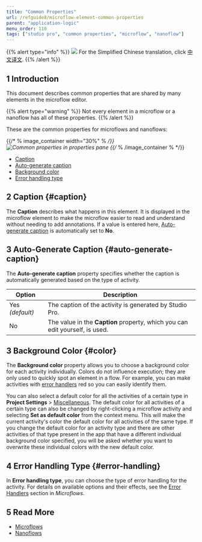 ```yaml
---
title: "Common Properties"
url: /refguide8/microflow-element-common-properties
parent: "application-logic"
menu_order: 110
tags: ["studio pro", "common properties", "microflow", "nanoflow"]
---
```


{{% alert type="info" %}}
<img src="attachments/chinese-translation/china.png" style="display: inline-block; margin: 0" /> For the Simplified Chinese translation, click [中文译文](https://cdn.mendix.tencent-cloud.com/documentation/refguide8/microflow-element-common-properties.pdf).
{{% /alert %}}

## 1 Introduction

This document describes common properties that are shared by many elements in the microflow editor.

{{% alert type="warning" %}}
Not every element in a microflow or a nanoflow has all of these properties.
{{% /alert %}}

These are the common properties for microflows and nanoflows:

{{/* % image_container width="30%" % */}}
![Common properties in properties pane](/attachments/refguide8/modeling/application-logic/microflow-element-common-properties/microflow-element-common-properties.png)
{{/* % /image_container % */}}


* [Caption](#caption)
* [Auto-generate caption](#auto-generate-caption)
* [Background color](#color)
* [Error handling type](#error-handling)

## 2 Caption {#caption}

The **Caption** describes what happens in this element. It is displayed in the microflow element to make the microflow easier to read and understand without needing to add annotations. If a value is entered here, [Auto-generate caption](#auto-generate-caption) is automatically set to **No**.

## 3 Auto-Generate Caption {#auto-generate-caption}

The **Auto-generate caption** property specifies whether the caption is automatically generated based on the type of activity.

| Option | Description |
| --- | --- |
| Yes  *(default)* | The caption of the activity is generated by Studio Pro. |
| No | The value in the **Caption** property, which you can edit yourself, is used. |

## 3 Background Color {#color}

The **Background color** property allows you to choose a background color for each activity individually. Colors do not influence execution; they are only used to quickly spot an element in a flow. For example, you can make activities with [error handlers](error-event#errorhandlers) red so you can easily identify them.

You can also select a default color for all the activities of a certain type in **Project Settings** > [Miscellaneous](project-settings#miscellaneous). The default color for all activities of a certain type can also be changed by right-clicking a microflow activity and selecting **Set as default color** from the context menu. This will make the current activity's color the default color for all activities of the same type. If you change the default color for an activity type and there are other activities of that type present in the app that have a different individual background color specified, you will be asked whether you want to overwrite these individual colors with the new default color.

## 4 Error Handling Type {#error-handling}

In **Error handling type**, you can choose the type of error handling for the activity. For details on available options and their effects, see the [Error Handlers](error-event#errorhandlers) section in *Microflows*.

## 5 Read More

* [Microflows](microflows)
* [Nanoflows](nanoflows)
